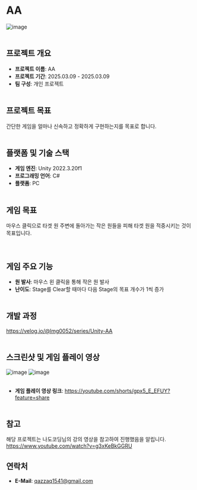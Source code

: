 # AA
![image](https://github.com/user-attachments/assets/c8e9b20e-e140-4a69-8bcf-f873136629b2)
<br><br/>

## 프로젝트 개요
- **프로젝트 이름**: AA
- **프로젝트 기간**: 2025.03.09 - 2025.03.09
- **팀 구성**: 개인 프로젝트
<br><br/>

## 프로젝트 목표
간단한 게임을 얼마나 신속하고 정확하게 구현하는지를 목표로 합니다.
<br><br/>

## 플랫폼 및 기술 스택
- **게임 엔진**: Unity 2022.3.20f1
- **프로그래밍 언어**: C#
- **플랫폼**: PC
<br><br/>

## 게임 목표
마우스 클릭으로 타겟 원 주변에 돌아가는 작은 원들을 피해 타겟 원을 적중시키는 것이 목표입니다.   
<br><br/>

## 게임 주요 기능
- **원 발사**: 마우스 왼 클릭을 통해 작은 원 발사
- **난이도**: Stage를 Clear할 때마다 다음 Stage의 목표 개수가 1씩 증가
<br><br/>

## 개발 과정
https://velog.io/@lmg0052/series/Unity-AA
<br><br/>

## 스크린샷 및 게임 플레이 영상
![image](https://github.com/user-attachments/assets/54ae1aeb-39b9-42c0-b022-3626c3853da1)
![image](https://github.com/user-attachments/assets/21350968-9fe4-49f7-9e88-f44270c5b2b3)
<br><br/>

- **게임 플레이 영상 링크**: https://youtube.com/shorts/gpx5_E_EFUY?feature=share
<br><br/>

## 참고
해당 프로젝트는 나도코딩님의 강의 영상을 참고하여 진행했음을 알립니다.
https://www.youtube.com/watch?v=g3xKeBkGGRU

## 연락처
- **E-Mail**: qazzaq1541@gmail.com
